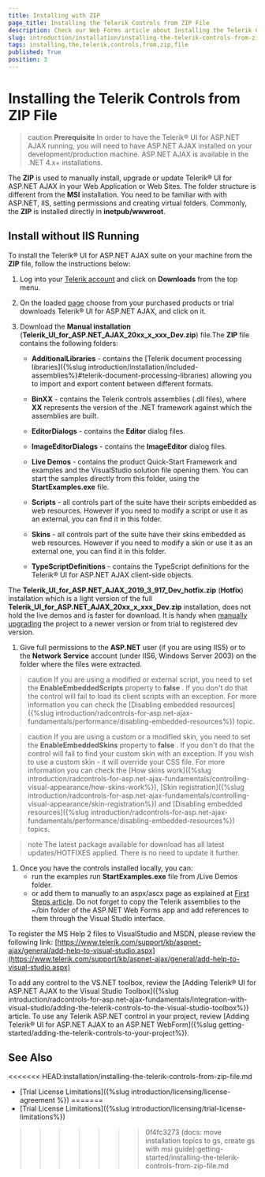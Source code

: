 ```yaml
---
title: Installing with ZIP
page_title: Installing the Telerik Controls from ZIP File
description: Check our Web Forms article about Installing the Telerik Controls from ZIP File.
slug: introduction/installation/installing-the-telerik-controls-from-zip-file
tags: installing,the,telerik,controls,from,zip,file
published: True
position: 3
---
```


# Installing the Telerik Controls from ZIP File


>caution  **Prerequisite**
>In order to have the Telerik® UI for ASP.NET AJAX running, you will need to have ASP.NET AJAX installed on your development/production machine. ASP.NET AJAX is available in the .NET 4.x+ installations.


The **ZIP** is used to manually install, upgrade or update Telerik® UI for ASP.NET AJAX in your Web Application or Web Sites. The folder structure is different from the **MSI** installation. You need to be familiar with with ASP.NET, IIS, setting permissions and creating virtual folders. Commonly, the **ZIP** is installed directly in **inetpub/wwwroot**.

## Install without IIS Running

To install the Telerik® UI for ASP.NET AJAX suite on your machine from the **ZIP** file, follow the instructions below:

1. Log into your [Telerik account](https://www.telerik.com/account/default.aspx) and click on **Downloads** from the top menu.

1. On the loaded [page](https://www.telerik.com/account/product-download?product=RCAJAX) choose from your purchased products or trial downloads Telerik® UI for ASP.NET AJAX, and click on it.

1. Download the **Manual installation** (**Telerik_UI_for_ASP.NET_AJAX_20xx_x_xxx_Dev.zip**) file.The **ZIP** file contains the following folders:

	* **AdditionalLibraries** - contains the [Telerik document processing libraries]({%slug introduction/installation/included-assemblies%}#telerik-document-processing-libraries) allowing you to import and export content between different formats.

	* **BinXX** - contains the Telerik  controls assemblies (.dll files), where **XX** represents the version of the .NET framework against which the assemblies are built.

	* **EditorDialogs** - contains the **Editor** dialog files.

	* **ImageEditorDialogs** - contains the **ImageEditor** dialog files.

	* **Live Demos** - contains the product Quick-Start Framework and examples and the VisualStudio solution file opening them. You can start the samples directly from this folder, using the **StartExamples.exe** file.

	* **Scripts** - all controls part of the suite have their scripts embedded as web resources. However if you need to modify a script or use it as an external, you can find it in this folder.

	* **Skins** - all controls part of the suite have their skins embedded as web resources. However if you need to modify a skin or use it as an external one, you can find it in this folder.

	* **TypeScriptDefinitions** - contains the TypeScript definitions for the Telerik® UI for ASP.NET AJAX client-side objects.

The **Telerik_UI_for_ASP.NET_AJAX_2019_3_917_Dev_hotfix.zip** (**Hotfix**) installation which is a light version of the full **Telerik_UI_for_ASP.NET_AJAX_20xx_x_xxx_Dev.zip** installation, does not hold the live demos and is faster for download. It is handy when [manually upgrading](https://docs.telerik.com/devtools/aspnet-ajax/installation/upgrading-instructions/upgrading-a-trial-to-a-developer-license-or-to-a-newer-version#manual-upgrade) the project to a newer version or from trial to registered dev version.

1. Give full permissions to the **ASP.NET** user (if you are using IIS5) or to the **Network** **Service** account (under IIS6, Windows Server 2003) on the folder where the files were extracted.

>caution
>If you are using a modified or external script, you need to set the **EnableEmbeddedScripts** property to **false** . If you don't do that the control will fail to load its client scripts with an exception.	For more information you can check the [Disabling embedded resources]({%slug introduction/radcontrols-for-asp.net-ajax-fundamentals/performance/disabling-embedded-resources%}) topic.
>


>caution
>If you are using a custom or a modified skin, you need to set the **EnableEmbeddedSkins** property to **false** .	If you don't do that the control will fail to find your custom skin with an exception. If you wish to use a custom skin - it will override your CSS file. For more information you can check the [How skins work]({%slug introduction/radcontrols-for-asp.net-ajax-fundamentals/controlling-visual-appearance/how-skins-work%}), [Skin registration]({%slug introduction/radcontrols-for-asp.net-ajax-fundamentals/controlling-visual-appearance/skin-registration%}) and [Disabling embedded resources]({%slug introduction/radcontrols-for-asp.net-ajax-fundamentals/performance/disabling-embedded-resources%}) topics.
>


>note The latest package available for download has all latest updates/HOTFIXES applied. There is no need to update it further.
>

1. Once you have the controls installed locally, you can:
	* run the examples run **StartExamples.exe** file from /Live Demos folder.
	* or add them to manually to an aspx/ascx page as explained at [First Steps article](https://docs.telerik.com/devtools/aspnet-ajax/getting-started/first-steps#add-a-control-to-a-page). Do not forget to copy the Telerik assemblies to the ~/bin folder of the ASP.NET Web Forms app and add references to them through the Visual Studio interface.

To register the MS Help 2 files to VisualStudio and MSDN, please review the following link: [https://www.telerik.com/support/kb/aspnet-ajax/general/add-help-to-visual-studio.aspx](https://www.telerik.com/support/kb/aspnet-ajax/general/add-help-to-visual-studio.aspx)

To add any control to the VS.NET toolbox, review the [Adding Telerik® UI for ASP.NET AJAX to the Visual Studio Toolbox]({%slug introduction/radcontrols-for-asp.net-ajax-fundamentals/integration-with-visual-studio/adding-the-telerik-controls-to-the-visual-studio-toolbox%}) article. To use any Telerik ASP.NET control in your project, review [Adding Telerik® UI for ASP.NET AJAX to an ASP.NET WebForm]({%slug getting-started/adding-the-telerik-controls-to-your-project%}).

## See Also

<<<<<<< HEAD:installation/installing-the-telerik-controls-from-zip-file.md
 * [Trial License Limitations]({%slug introduction/licensing/license-agreement %})
=======
 * [Trial License Limitations]({%slug introduction/licensing/trial-license-limitations%})
>>>>>>> 0f4fc3273 (docs: move installation topics to gs, create gs with msi guide):getting-started/installing-the-telerik-controls-from-zip-file.md
